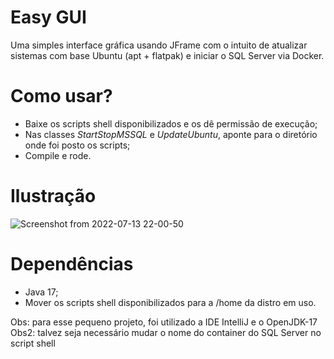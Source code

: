 # Easy GUI
Uma simples interface gráfica usando JFrame com o intuito de atualizar sistemas com base Ubuntu (apt + flatpak) e iniciar o SQL Server via Docker.

# Como usar?
- Baixe os scripts shell disponibilizados e os dê permissão de execução;
- Nas classes _StartStopMSSQL_ e _UpdateUbuntu_, aponte para o diretório onde foi posto os scripts;
- Compile e rode.

# Ilustração

![Screenshot from 2022-07-13 22-00-50](https://user-images.githubusercontent.com/73988556/178863942-e23bd91c-33de-4df1-9d86-2379b46e922e.png)

# Dependências
- Java 17;
- Mover os scripts shell disponibilizados para a /home da distro em uso.

Obs: para esse pequeno projeto, foi utilizado a IDE IntelliJ e o OpenJDK-17<br>
Obs2: talvez seja necessário mudar o nome do container do SQL Server no script shell
